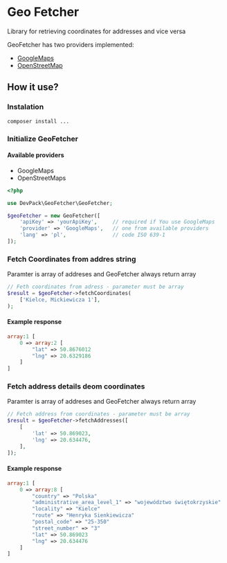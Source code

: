 # Geo Fetcher

Library for retrieving coordinates for addresses and vice versa

GeoFetcher has two providers implemented:

* [GoogleMaps](https://developers.google.com/maps/documentation/geocoding/start)
* [OpenStreetMap](https://nominatim.org/release-docs/latest/)

## How it use?

### Instalation

```
composer install ...
```

### Initialize GeoFetcher

#### Available providers

* GoogleMaps
* OpenStreetMaps

```php
<?php

use DevPack\GeoFetcher\GeoFetcher;

$geoFetcher = new GeoFetcher([
    'apiKey' => 'yourApiKey',     // required if You use GoogleMaps
    'provider' => 'GoogleMaps',   // one from available providers
    'lang' => 'pl',               // code ISO 639-1
]);
```

### Fetch Coordinates from addres string

Paramter is array of addreses and GeoFetcher always return array

```php
// Feth coordinates from adress - parameter must be array
$result = $geoFetcher->fetchCoordinates(
    ['Kielce, Mickiewicza 1'],
);
```

#### Example response

```php
array:1 [
    0 => array:2 [
        "lat" => 50.8676012
        "lng" => 20.6329186
    ]
]
```

### Fetch address details deom coordinates

Paramter is array of addreses and GeoFetcher always return array

```php
// Fetch address from coordinates - parameter must be array
$result = $geoFetcher->fetchAddresses([
    [
        'lat' => 50.869023,
        'lng' => 20.634476,
    ],
]);
```

#### Example response

```php
array:1 [
    0 => array:8 [
        "country" => "Polska"
        "administrative_area_level_1" => "województwo świętokrzyskie"
        "locality" => "Kielce"
        "route" => "Henryka Sienkiewicza"
        "postal_code" => "25-350"
        "street_number" => "3"
        "lat" => 50.869023
        "lng" => 20.634476
    ]
]
```
